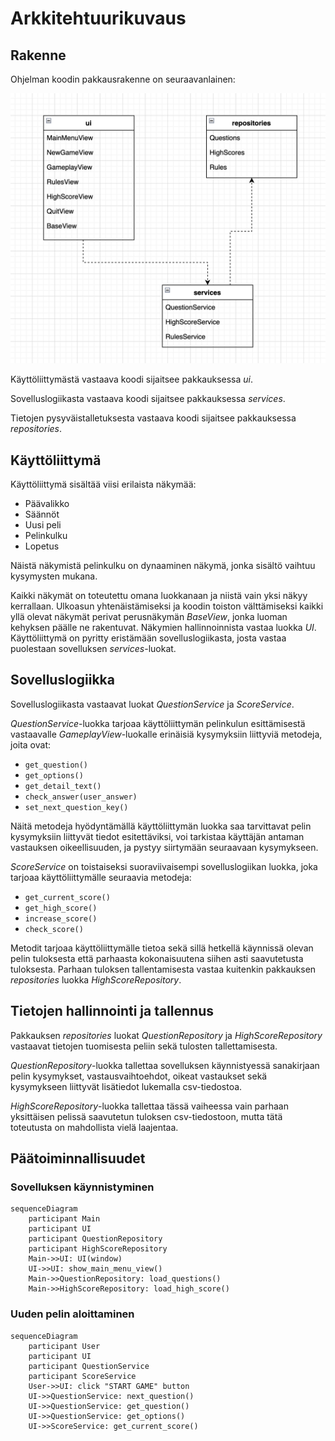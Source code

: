 # Arkkitehtuurikuvaus

## Rakenne

Ohjelman koodin pakkausrakenne on seuraavanlainen:

![Pakkausrakenne](./kuvat/pakkausrakenne.png)

Käyttöliittymästä vastaava koodi sijaitsee pakkauksessa _ui_.

Sovelluslogiikasta vastaava koodi sijaitsee pakkauksessa _services_.

Tietojen pysyväistalletuksesta vastaava koodi sijaitsee pakkauksessa _repositories_.

## Käyttöliittymä

Käyttöliittymä sisältää viisi erilaista näkymää:

- Päävalikko
- Säännöt
- Uusi peli
- Pelinkulku
- Lopetus

Näistä näkymistä pelinkulku on dynaaminen näkymä, jonka sisältö vaihtuu kysymysten mukana.

Kaikki näkymät on toteutettu omana luokkanaan ja niistä vain yksi näkyy kerrallaan. Ulkoasun 
yhtenäistämiseksi ja koodin toiston välttämiseksi kaikki yllä olevat näkymät perivat 
perusnäkymän _BaseView_, jonka luoman kehyksen päälle ne rakentuvat. Näkymien 
hallinnoinnista vastaa luokka _UI_. Käyttöliittymä on pyritty eristämään sovelluslogiikasta, 
josta vastaa puolestaan sovelluksen _services_-luokat.

## Sovelluslogiikka

Sovelluslogiikasta vastaavat luokat _QuestionService_ ja _ScoreService_.

_QuestionService_-luokka tarjoaa käyttöliittymän pelinkulun esittämisestä vastaavalle 
_GameplayView_-luokalle erinäisiä kysymyksiin liittyviä metodeja, joita ovat:

- `get_question()`
- `get_options()`
- `get_detail_text()`
- `check_answer(user_answer)`
- `set_next_question_key()`

Näitä metodeja hyödyntämällä käyttöliittymän luokka saa tarvittavat pelin kysymyksiin 
liittyvät tiedot esitettäviksi, voi tarkistaa käyttäjän antaman vastauksen 
oikeellisuuden, ja pystyy siirtymään seuraavaan kysymykseen.

_ScoreService_ on toistaiseksi suoraviivaisempi sovelluslogiikan luokka, joka tarjoaa 
käyttöliittymälle seuraavia metodeja:

- `get_current_score()`
- `get_high_score()`
- `increase_score()`
- `check_score()`

Metodit tarjoaa käyttöliittymälle tietoa sekä sillä hetkellä käynnissä olevan pelin tuloksesta että 
parhaasta kokonaisuutena siihen asti saavutetusta tuloksesta. Parhaan tuloksen 
tallentamisesta vastaa kuitenkin pakkauksen _repositories_ luokka _HighScoreRepository_.

## Tietojen hallinnointi ja tallennus

Pakkauksen _repositories_ luokat _QuestionRepository_ ja _HighScoreRepository_ 
vastaavat tietojen tuomisesta peliin sekä tulosten tallettamisesta. 

_QuestionRepository_-luokka tallettaa sovelluksen käynnistyessä sanakirjaan 
pelin kysymykset, vastausvaihtoehdot, oikeat vastaukset sekä kysymykseen 
liittyvät lisätiedot lukemalla csv-tiedostoa.

_HighScoreRepository_-luokka tallettaa tässä vaiheessa vain parhaan yksittäisen 
pelissä saavutetun tuloksen csv-tiedostoon, mutta tätä toteutusta on 
mahdollista vielä laajentaa.

## Päätoiminnallisuudet

### Sovelluksen käynnistyminen

```mermaid
sequenceDiagram
    participant Main
    participant UI
    participant QuestionRepository
    participant HighScoreRepository
    Main->>UI: UI(window)
    UI->>UI: show_main_menu_view()
    Main->>QuestionRepository: load_questions()
    Main->>HighScoreRepository: load_high_score()
```

### Uuden pelin aloittaminen

```mermaid
sequenceDiagram
    participant User
    participant UI
    participant QuestionService
    participant ScoreService
    User->>UI: click "START GAME" button
    UI->>QuestionService: next_question()
    UI->>QuestionService: get_question()
    UI->>QuestionService: get_options()
    UI->>ScoreService: get_current_score()
```
